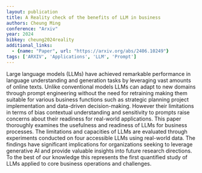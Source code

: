 ```yaml
---
layout: publication
title: A Reality check of the benefits of LLM in business
authors: Cheung Ming
conference: "Arxiv"
year: 2024
bibkey: cheung2024reality
additional_links:
  - {name: "Paper", url: "https://arxiv.org/abs/2406.10249"}
tags: ['ARXIV', 'Applications', 'LLM', 'Prompt']
---
```

Large language models (LLMs) have achieved remarkable performance in language understanding and generation tasks by leveraging vast amounts of online texts. Unlike conventional models LLMs can adapt to new domains through prompt engineering without the need for retraining making them suitable for various business functions such as strategic planning project implementation and data-driven decision-making. However their limitations in terms of bias contextual understanding and sensitivity to prompts raise concerns about their readiness for real-world applications. This paper thoroughly examines the usefulness and readiness of LLMs for business processes. The limitations and capacities of LLMs are evaluated through experiments conducted on four accessible LLMs using real-world data. The findings have significant implications for organizations seeking to leverage generative AI and provide valuable insights into future research directions. To the best of our knowledge this represents the first quantified study of LLMs applied to core business operations and challenges.
